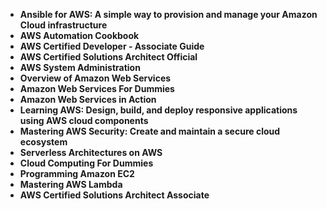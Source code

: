 <ul>
<li><b><a target="_blank" href="https://github.com/manjunath5496/AWS-Books/blob/master/azw(1).pdf" style="text-decoration:none;">Ansible for AWS: A simple way to provision and manage your Amazon Cloud infrastructure</a></b></li>
                                <li><b><a target="_blank" href="https://github.com/manjunath5496/AWS-Books/blob/master/azw(2).pdf" style="text-decoration:none;">AWS Automation Cookbook</a></b></li>
                                <li><b><a target="_blank" href="https://github.com/manjunath5496/AWS-Books/blob/master/azw(3).pdf" style="text-decoration:none;">AWS Certified Developer - Associate Guide</a></b></li>
 <li><b><a target="_blank" href="https://github.com/manjunath5496/AWS-Books/blob/master/azw(4).pdf" style="text-decoration:none;">AWS Certified Solutions Architect Official </a></b></li>                              
<li><b><a target="_blank" href="https://github.com/manjunath5496/AWS-Books/blob/master/azw(5).pdf" style="text-decoration:none;">AWS System Administration </a></b></li>
                                
 <li><b><a target="_blank" href="https://github.com/manjunath5496/AWS-Books/blob/master/azw(6).pdf" style="text-decoration:none;">Overview of Amazon Web Services</a></b></li>
                          
<li><b><a target="_blank" href="https://github.com/manjunath5496/AWS-Books/blob/master/azw(7).pdf" style="text-decoration:none;">Amazon Web Services For Dummies</a></b></li>
                                <li><b><a target="_blank" href="https://github.com/manjunath5496/AWS-Books/blob/master/azw(8).rar" style="text-decoration:none;">Amazon Web Services in Action</a></b></li>
                                <li><b><a target="_blank" href="https://github.com/manjunath5496/AWS-Books/blob/master/azw(9).pdf" style="text-decoration:none;">Learning AWS: Design, build, and deploy responsive applications using AWS cloud components</a></b></li>
                                
<li><b><a target="_blank" href="https://github.com/manjunath5496/AWS-Books/blob/master/azw(10).pdf" style="text-decoration:none;">Mastering AWS Security: Create and maintain a secure cloud ecosystem</a></b></li>

<li><b><a target="_blank" href="https://github.com/manjunath5496/AWS-Books/blob/master/azw(11).rar" style="text-decoration:none;">Serverless Architectures on AWS </a></b></li>
                                <li><b><a target="_blank" href="https://github.com/manjunath5496/AWS-Books/blob/master/azw(12).pdf" style="text-decoration:none;">Cloud Computing For Dummies</a></b></li>
                                <li><b><a target="_blank" href="https://github.com/manjunath5496/AWS-Books/blob/master/azw(13).pdf" style="text-decoration:none;">Programming Amazon EC2</a></b></li>
 <li><b><a target="_blank" href="https://github.com/manjunath5496/AWS-Books/blob/master/azw(14).pdf" style="text-decoration:none;">Mastering AWS Lambda </a></b></li>                              
<li><b><a target="_blank" href="https://github.com/manjunath5496/AWS-Books/blob/master/azw(15).pdf" style="text-decoration:none;">AWS Certified Solutions Architect Associate  </a></b></li>
                                
 
</ul>
